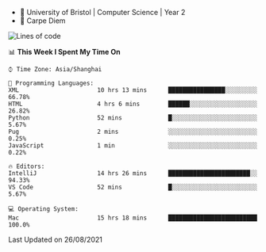 - :school: University of Bristol | Computer Science | Year 2
- :musical_keyboard: Carpe Diem

<!--START_SECTION:waka-->
![Lines of code](https://img.shields.io/badge/From%20Hello%20World%20I%27ve%20Written-115540%20lines%20of%20code-blue)

📊 **This Week I Spent My Time On** 

```text
⌚︎ Time Zone: Asia/Shanghai

💬 Programming Languages: 
XML                      10 hrs 13 mins      ████████████████░░░░░░░░░   66.78% 
HTML                     4 hrs 6 mins        ██████░░░░░░░░░░░░░░░░░░░   26.82% 
Python                   52 mins             █░░░░░░░░░░░░░░░░░░░░░░░░   5.67% 
Pug                      2 mins              ░░░░░░░░░░░░░░░░░░░░░░░░░   0.25% 
JavaScript               1 min               ░░░░░░░░░░░░░░░░░░░░░░░░░   0.22%

🔥 Editors: 
IntelliJ                 14 hrs 26 mins      ███████████████████████░░   94.33% 
VS Code                  52 mins             █░░░░░░░░░░░░░░░░░░░░░░░░   5.67%

💻 Operating System: 
Mac                      15 hrs 18 mins      █████████████████████████   100.0%

```


 Last Updated on 26/08/2021
<!--END_SECTION:waka-->